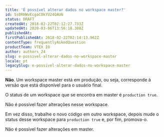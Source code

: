 ```yaml
---
title: 'É possível alterar dados no workspace master?'
id: 5sDRHWvEcgaCOkYU24QAU6
status: DRAFT
createdAt: 2018-02-22T02:12:27.733Z
updatedAt: 2020-03-06T13:56:18.388Z
publishedAt: 
firstPublishedAt: 2018-02-22T02:14:13.962Z
contentType: frequentlyAskedQuestion
productTeam: VTEX IO
author: authors_24
slug: e-possivel-alterar-dados-no-workspace-master
locale: pt
legacySlug: e-possivel-alterar-dados-no-workspace-master
---
```


__Não__. Um workspace master está em produção, ou seja, corresponde à versão que está disponível para o usuário final. 

O status de um workspace que se encontra em master é `production true`.

Não é possível fazer alterações nesse workspace.

Em vez disso, trabalhe o novo código em outro workspace, depois mude o status desse workspace para `production true` e, por fim, promova-o.

<div class="alert alert-warning">
Não é possível fazer alterações em master.
</div>
